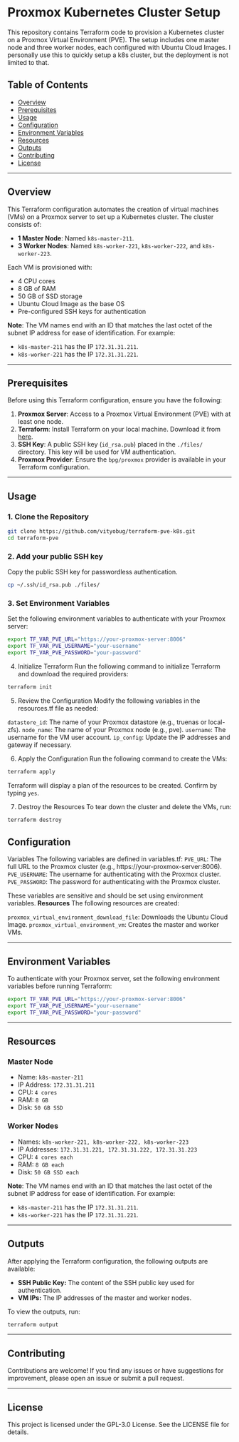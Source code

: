 # Proxmox Kubernetes Cluster Setup

This repository contains Terraform code to provision a Kubernetes cluster on a Proxmox Virtual Environment (PVE). The setup includes one master node and three worker nodes, each configured with Ubuntu Cloud Images. I personally use this to quickly setup a k8s cluster, but the deployment is not limited to that.

## Table of Contents
- [Overview](#overview)
- [Prerequisites](#prerequisites)
- [Usage](#usage)
- [Configuration](#configuration)
- [Environment Variables](#environment-variables)
- [Resources](#resources)
- [Outputs](#outputs)
- [Contributing](#contributing)
- [License](#license)

---

## Overview

This Terraform configuration automates the creation of virtual machines (VMs) on a Proxmox server to set up a Kubernetes cluster. The cluster consists of:
- **1 Master Node**: Named `k8s-master-211`.
- **3 Worker Nodes**: Named `k8s-worker-221`, `k8s-worker-222`, and `k8s-worker-223`.

Each VM is provisioned with:
- 4 CPU cores
- 8 GB of RAM
- 50 GB of SSD storage
- Ubuntu Cloud Image as the base OS
- Pre-configured SSH keys for authentication

**Note**: The VM names end with an ID that matches the last octet of the subnet IP address for ease of identification. For example:
- `k8s-master-211` has the IP `172.31.31.211`.
- `k8s-worker-221` has the IP `172.31.31.221`.

---

## Prerequisites

Before using this Terraform configuration, ensure you have the following:

1. **Proxmox Server**: Access to a Proxmox Virtual Environment (PVE) with at least one node.
2. **Terraform**: Install Terraform on your local machine. Download it from [here](https://www.terraform.io/downloads.html).
3. **SSH Key**: A public SSH key (`id_rsa.pub`) placed in the `./files/` directory. This key will be used for VM authentication.
4. **Proxmox Provider**: Ensure the `bpg/proxmox` provider is available in your Terraform configuration.

---

## Usage

### 1. Clone the Repository
```bash
git clone https://github.com/vityobug/terraform-pve-k8s.git
cd terraform-pve
```

### 2. Add your public SSH key
Copy the public SSH key for passwordless authentication.
```bash
cp ~/.ssh/id_rsa.pub ./files/
```


### 3. Set Environment Variables
Set the following environment variables to authenticate with your Proxmox server:
```bash
export TF_VAR_PVE_URL="https://your-proxmox-server:8006"
export TF_VAR_PVE_USERNAME="your-username"
export TF_VAR_PVE_PASSWORD="your-password"
```

4. Initialize Terraform
Run the following command to initialize Terraform and download the required providers:
```bash
terraform init
```

5. Review the Configuration
Modify the following variables in the resources.tf file as needed:

`datastore_id`: The name of your Proxmox datastore (e.g., truenas or local-zfs).
`node_name`: The name of your Proxmox node (e.g., pve).
`username`: The username for the VM user account.
`ip_config`: Update the IP addresses and gateway if necessary.

6. Apply the Configuration
Run the following command to create the VMs:
```bash
terraform apply
```
Terraform will display a plan of the resources to be created. Confirm by typing `yes`.

7. Destroy the Resources
To tear down the cluster and delete the VMs, run:
```bash
terraform destroy
```

## Configuration
Variables
The following variables are defined in variables.tf:
`PVE_URL`: The full URL to the Proxmox cluster (e.g., https://your-proxmox-server:8006).
`PVE_USERNAME`: The username for authenticating with the Proxmox cluster.
`PVE_PASSWORD`: The password for authenticating with the Proxmox cluster.

These variables are sensitive and should be set using environment variables.
**Resources**
The following resources are created:

`proxmox_virtual_environment_download_file`: Downloads the Ubuntu Cloud Image.
`proxmox_virtual_environment_vm`: Creates the master and worker VMs.

---

## Environment Variables
To authenticate with your Proxmox server, set the following environment variables before running Terraform:
```bash
export TF_VAR_PVE_URL="https://your-proxmox-server:8006"
export TF_VAR_PVE_USERNAME="your-username"
export TF_VAR_PVE_PASSWORD="your-password"
```

---

## Resources

### Master Node
* Name: `k8s-master-211`
* IP Address: `172.31.31.211`
* CPU: `4 cores`
* RAM: `8 GB`
* Disk: `50 GB SSD`

### Worker Nodes
* Names: `k8s-worker-221, k8s-worker-222, k8s-worker-223`
* IP Addresses: `172.31.31.221, 172.31.31.222, 172.31.31.223`
* CPU: `4 cores each`
* RAM: `8 GB each`
* Disk: `50 GB SSD each`

**Note**: The VM names end with an ID that matches the last octet of the subnet IP address for ease of identification. For example:
* `k8s-master-211` has the IP `172.31.31.211`.
* `k8s-worker-221` has the IP `172.31.31.221`.

---

## Outputs
After applying the Terraform configuration, the following outputs are available:

* **SSH Public Key:** The content of the SSH public key used for authentication.
* **VM IPs:** The IP addresses of the master and worker nodes.

To view the outputs, run:
```bash
terraform output
```

---

## Contributing
Contributions are welcome! If you find any issues or have suggestions for improvement, please open an issue or submit a pull request.

---

## License
This project is licensed under the GPL-3.0 License. See the LICENSE file for details.
